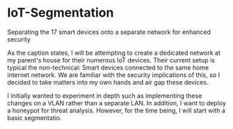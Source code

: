 # IoT-Segmentation

Separating the 17 smart devices onto a separate network for enhanced security

As the caption states, I will be attempting to create a dedicated network at my parent's house for their numerous IoT devices. 
Their current setup is typical the non-technical: Smart devices connected to the same home internet network. 
We are familiar with the security implications of this, so I decided to take matters into my own hands and air gap these devices. 

I initially wanted to experiment in depth such as implementing these changes on a VLAN rather than a separate LAN. In addition, I want to deploy a honeypot for threat analysis. However, for the time being, I will start with a basic segmentatio.
